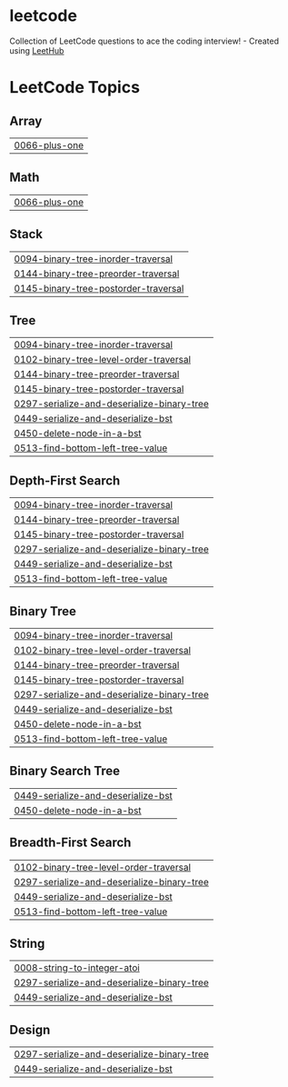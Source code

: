 # leetcode
Collection of LeetCode questions to ace the coding interview! - Created using [LeetHub](https://github.com/QasimWani/LeetHub)

<!---LeetCode Topics Start-->
# LeetCode Topics
## Array
|  |
| ------- |
| [0066-plus-one](https://github.com/Prince-Bhagat/leetcode/tree/master/0066-plus-one) |
## Math
|  |
| ------- |
| [0066-plus-one](https://github.com/Prince-Bhagat/leetcode/tree/master/0066-plus-one) |
## Stack
|  |
| ------- |
| [0094-binary-tree-inorder-traversal](https://github.com/Prince-Bhagat/leetcode/tree/master/0094-binary-tree-inorder-traversal) |
| [0144-binary-tree-preorder-traversal](https://github.com/Prince-Bhagat/leetcode/tree/master/0144-binary-tree-preorder-traversal) |
| [0145-binary-tree-postorder-traversal](https://github.com/Prince-Bhagat/leetcode/tree/master/0145-binary-tree-postorder-traversal) |
## Tree
|  |
| ------- |
| [0094-binary-tree-inorder-traversal](https://github.com/Prince-Bhagat/leetcode/tree/master/0094-binary-tree-inorder-traversal) |
| [0102-binary-tree-level-order-traversal](https://github.com/Prince-Bhagat/leetcode/tree/master/0102-binary-tree-level-order-traversal) |
| [0144-binary-tree-preorder-traversal](https://github.com/Prince-Bhagat/leetcode/tree/master/0144-binary-tree-preorder-traversal) |
| [0145-binary-tree-postorder-traversal](https://github.com/Prince-Bhagat/leetcode/tree/master/0145-binary-tree-postorder-traversal) |
| [0297-serialize-and-deserialize-binary-tree](https://github.com/Prince-Bhagat/leetcode/tree/master/0297-serialize-and-deserialize-binary-tree) |
| [0449-serialize-and-deserialize-bst](https://github.com/Prince-Bhagat/leetcode/tree/master/0449-serialize-and-deserialize-bst) |
| [0450-delete-node-in-a-bst](https://github.com/Prince-Bhagat/leetcode/tree/master/0450-delete-node-in-a-bst) |
| [0513-find-bottom-left-tree-value](https://github.com/Prince-Bhagat/leetcode/tree/master/0513-find-bottom-left-tree-value) |
## Depth-First Search
|  |
| ------- |
| [0094-binary-tree-inorder-traversal](https://github.com/Prince-Bhagat/leetcode/tree/master/0094-binary-tree-inorder-traversal) |
| [0144-binary-tree-preorder-traversal](https://github.com/Prince-Bhagat/leetcode/tree/master/0144-binary-tree-preorder-traversal) |
| [0145-binary-tree-postorder-traversal](https://github.com/Prince-Bhagat/leetcode/tree/master/0145-binary-tree-postorder-traversal) |
| [0297-serialize-and-deserialize-binary-tree](https://github.com/Prince-Bhagat/leetcode/tree/master/0297-serialize-and-deserialize-binary-tree) |
| [0449-serialize-and-deserialize-bst](https://github.com/Prince-Bhagat/leetcode/tree/master/0449-serialize-and-deserialize-bst) |
| [0513-find-bottom-left-tree-value](https://github.com/Prince-Bhagat/leetcode/tree/master/0513-find-bottom-left-tree-value) |
## Binary Tree
|  |
| ------- |
| [0094-binary-tree-inorder-traversal](https://github.com/Prince-Bhagat/leetcode/tree/master/0094-binary-tree-inorder-traversal) |
| [0102-binary-tree-level-order-traversal](https://github.com/Prince-Bhagat/leetcode/tree/master/0102-binary-tree-level-order-traversal) |
| [0144-binary-tree-preorder-traversal](https://github.com/Prince-Bhagat/leetcode/tree/master/0144-binary-tree-preorder-traversal) |
| [0145-binary-tree-postorder-traversal](https://github.com/Prince-Bhagat/leetcode/tree/master/0145-binary-tree-postorder-traversal) |
| [0297-serialize-and-deserialize-binary-tree](https://github.com/Prince-Bhagat/leetcode/tree/master/0297-serialize-and-deserialize-binary-tree) |
| [0449-serialize-and-deserialize-bst](https://github.com/Prince-Bhagat/leetcode/tree/master/0449-serialize-and-deserialize-bst) |
| [0450-delete-node-in-a-bst](https://github.com/Prince-Bhagat/leetcode/tree/master/0450-delete-node-in-a-bst) |
| [0513-find-bottom-left-tree-value](https://github.com/Prince-Bhagat/leetcode/tree/master/0513-find-bottom-left-tree-value) |
## Binary Search Tree
|  |
| ------- |
| [0449-serialize-and-deserialize-bst](https://github.com/Prince-Bhagat/leetcode/tree/master/0449-serialize-and-deserialize-bst) |
| [0450-delete-node-in-a-bst](https://github.com/Prince-Bhagat/leetcode/tree/master/0450-delete-node-in-a-bst) |
## Breadth-First Search
|  |
| ------- |
| [0102-binary-tree-level-order-traversal](https://github.com/Prince-Bhagat/leetcode/tree/master/0102-binary-tree-level-order-traversal) |
| [0297-serialize-and-deserialize-binary-tree](https://github.com/Prince-Bhagat/leetcode/tree/master/0297-serialize-and-deserialize-binary-tree) |
| [0449-serialize-and-deserialize-bst](https://github.com/Prince-Bhagat/leetcode/tree/master/0449-serialize-and-deserialize-bst) |
| [0513-find-bottom-left-tree-value](https://github.com/Prince-Bhagat/leetcode/tree/master/0513-find-bottom-left-tree-value) |
## String
|  |
| ------- |
| [0008-string-to-integer-atoi](https://github.com/Prince-Bhagat/leetcode/tree/master/0008-string-to-integer-atoi) |
| [0297-serialize-and-deserialize-binary-tree](https://github.com/Prince-Bhagat/leetcode/tree/master/0297-serialize-and-deserialize-binary-tree) |
| [0449-serialize-and-deserialize-bst](https://github.com/Prince-Bhagat/leetcode/tree/master/0449-serialize-and-deserialize-bst) |
## Design
|  |
| ------- |
| [0297-serialize-and-deserialize-binary-tree](https://github.com/Prince-Bhagat/leetcode/tree/master/0297-serialize-and-deserialize-binary-tree) |
| [0449-serialize-and-deserialize-bst](https://github.com/Prince-Bhagat/leetcode/tree/master/0449-serialize-and-deserialize-bst) |
<!---LeetCode Topics End-->